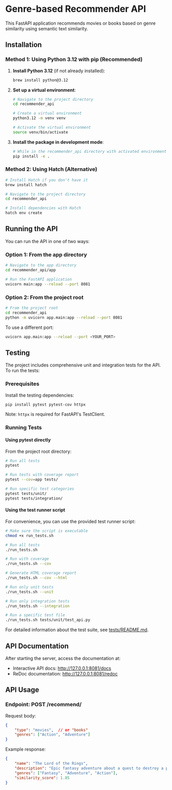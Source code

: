 # Genre-based Recommender API

This FastAPI application recommends movies or books based on genre similarity using semantic text similarity.

## Installation

### Method 1: Using Python 3.12 with pip (Recommended)

1. **Install Python 3.12** (if not already installed):
   ```bash
   brew install python@3.12
   ```

2. **Set up a virtual environment**:
   ```bash
   # Navigate to the project directory
   cd recommender_api
   
   # Create a virtual environment
   python3.12 -m venv venv
   
   # Activate the virtual environment
   source venv/bin/activate
   ```

3. **Install the package in development mode**:
   ```bash
   # While in the recommender_api directory with activated environment
   pip install -e .
   ```

### Method 2: Using Hatch (Alternative)

```bash
# Install Hatch if you don't have it
brew install hatch

# Navigate to the project directory
cd recommender_api

# Install dependencies with Hatch
hatch env create
```

## Running the API

You can run the API in one of two ways:

### Option 1: From the app directory

```bash
# Navigate to the app directory
cd recommender_api/app

# Run the FastAPI application
uvicorn main:app --reload --port 8081
```

### Option 2: From the project root

```bash
# From the project root
cd recommender_api
python -m uvicorn app.main:app --reload --port 8081
```

To use a different port:

```bash
uvicorn app.main:app --reload --port <YOUR_PORT>
```

## Testing

The project includes comprehensive unit and integration tests for the API. To run the tests:

### Prerequisites

Install the testing dependencies:

```bash
pip install pytest pytest-cov httpx
```

Note: `httpx` is required for FastAPI's TestClient.

### Running Tests

#### Using pytest directly

From the project root directory:

```bash
# Run all tests
pytest

# Run tests with coverage report
pytest --cov=app tests/

# Run specific test categories
pytest tests/unit/
pytest tests/integration/
```

#### Using the test runner script

For convenience, you can use the provided test runner script:

```bash
# Make sure the script is executable
chmod +x run_tests.sh

# Run all tests
./run_tests.sh

# Run with coverage
./run_tests.sh --cov

# Generate HTML coverage report
./run_tests.sh --cov --html

# Run only unit tests
./run_tests.sh --unit

# Run only integration tests
./run_tests.sh --integration

# Run a specific test file
./run_tests.sh tests/unit/test_api.py
```

For detailed information about the test suite, see [tests/README.md](tests/README.md).

## API Documentation

After starting the server, access the documentation at:
- Interactive API docs: http://127.0.0.1:8081/docs
- ReDoc documentation: http://127.0.0.1:8081/redoc

## API Usage

### Endpoint: POST /recommend/

Request body:
```json
{
    "type": "movies",  // or "books"
    "genres": ["Action", "Adventure"]
}
```

Example response:
```json
{
    "name": "The Lord of the Rings",
    "description": "Epic fantasy adventure about a quest to destroy a powerful ring",
    "genres": ["Fantasy", "Adventure", "Action"],
    "similarity_score": 1.85
}
``` 